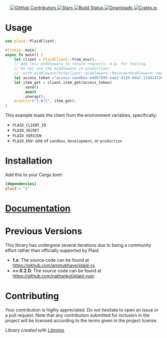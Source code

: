 <div id="top"></div>

<p align="center">
    <a href="https://github.com/libninjacom/plaid-rs/graphs/contributors">
        <img src="https://img.shields.io/github/contributors/libninjacom/plaid-rs.svg?style=flat-square" alt="GitHub Contributors" />
    </a>
    <a href="https://github.com/libninjacom/plaid-rs/stargazers">
        <img src="https://img.shields.io/github/stars/libninjacom/plaid-rs.svg?style=flat-square" alt="Stars" />
    </a>
    <a href="https://github.com/libninjacom/plaid-rs/actions">
        <img src="https://img.shields.io/github/workflow/status/libninjacom/plaid-rs/test?style=flat-square" alt="Build Status" />
    </a>
    
<a href="https://crates.io/crates/plaid">
    <img src="https://img.shields.io/crates/d/plaid?style=flat-square" alt="Downloads" />
</a>
<a href="https://crates.io/crates/plaid">
    <img src="https://img.shields.io/crates/v/plaid?style=flat-square" alt="Crates.io" />
</a>

</p>

# Usage
```rust
use plaid::PlaidClient;

#[tokio::main]
async fn main() {
    let client = PlaidClient::from_env();
    // Add this middleware to record requests, e.g. for testing.
    // Do not use the middleware in production!
    // .with_middleware(httpclient::middleware::RecorderMiddleware::new());
    let access_token ="access-sandbox-b4957595-eae2-4130-9da7-114d14726a62".to_string();
    let item_get = client.item_get(access_token)
        .send()
        .await
        .unwrap();
    println!("{:#?}", item_get);
}
```

This example loads the client from the environment variables, specifically:

* `PLAID_CLIENT_ID`
* `PLAID_SECRET`
* `PLAID_VERSION`
* `PLAID_ENV`: one of `sandbox`, `development`, or `production`

# Installation

Add this to your Cargo.toml:

```toml
[dependencies]
plaid = "2"
```

# [Documentation](https://docs.rs/plaid-openapi/)

# Previous Versions

This library has undergone several iterations due to being a community effort rather than officially supported by Plaid.

- **1.x**: The source code can be found at https://github.com/ammubhave/plaid-rs. 
- **<= 0.2.0**: The source code can be found at https://github.com/nathankot/plaid-rust.
 
# Contributing

Your contribution is highly appreciated. Do not hesitate to open an issue or a pull request. Note that any contribution
submitted for inclusion in the project will be licensed according to the terms given in the project license.

*Library created with [Libninja](https://www.libninja.com).*

